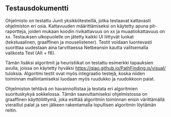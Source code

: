## Testausdokumentti
Ohjelmisto on testattu Junit yksikkötesteillä, jotka testaavat kattavasti ohjelmiston eri osia. 
Kattavuuden määrittämiseksi on käytetty apuna pit-raportteja, joiden mukaan koodin rivikattavuus on xx ja muaatiokattavuus on xx. 
Testauksen ulkopuolelle on jätetty kaikki UI liittyvät luokat (tekstuaalinen, graaffinen ja mouselistener).
Testit voidaan luontevasti suorittaa uudestaan aina tarvittaessa Netbeansin kautta valitsemalla valikosta Test (Alt + f6).

Tämän lisäksi algoritmit ja heuristiikat on testattu esimerkki tapauksien avulla, joissa on käytetty hyväksi https://qiao.github.io/PathFinding.js/visual/ tuloksia.
Algoritmi testit ovat myös integraatio testejä, koska niiden toiminnan mallintamiseksi luodaan myös ruudukko ja ruudokkoon palat.

Ohjelmiston tehtävä on havainnollistaa ja testata eri algoritmien suorituskykyä sokkelossa. Tämän saavuttamiseksi ohjelmistossa on graaffinen käyttöliittymä, 
joka esittää algoritmin toiminnan ensin värittämällä vieraillut palat ja sen jälkeen rakentamalla lopullisen algoritmin löytämän reitin.

